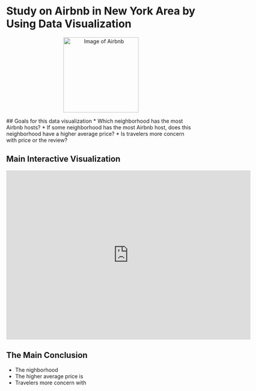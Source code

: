 # Study on Airbnb in New York Area by Using Data Visualization

<p align="center">
    <img width="200" src="https://i.pinimg.com/originals/b3/2a/f4/b32af410be8257b815d16d9ef0f01aa7.gif" alt="Image of Airbnb">
</p>
## Goals for this data visualization
* Which neighborhood has the most Airbnb hosts?
* If some neighborhood has the most Airbnb host, does this neighborhood have a higher average price?
* Is travelers more concern with price or the review?




## Main Interactive Visualization

<iframe seamless frameborder="0" src="https://public.tableau.com/app/profile/chenshengwen/viz/Book1_16227770760480/Sheet1" width = '650' height = '450' scrolling='yes' ></iframe>

## The Main Conclusion

* The nighborhood
* The higher average price is 
* Travelers more concern with 
